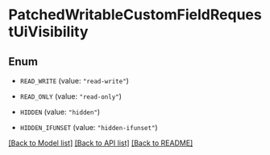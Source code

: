 # PatchedWritableCustomFieldRequestUiVisibility

## Enum


* `READ_WRITE` (value: `"read-write"`)

* `READ_ONLY` (value: `"read-only"`)

* `HIDDEN` (value: `"hidden"`)

* `HIDDEN_IFUNSET` (value: `"hidden-ifunset"`)


[[Back to Model list]](../README.md#documentation-for-models) [[Back to API list]](../README.md#documentation-for-api-endpoints) [[Back to README]](../README.md)



